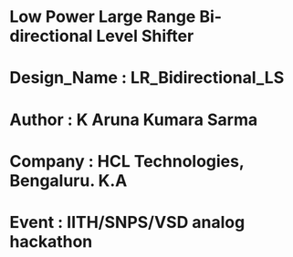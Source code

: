 # Low Power Large Range Bi-directional Level Shifter
# Design_Name : LR_Bidirectional_LS
# Author : K Aruna Kumara Sarma
# Company : HCL Technologies, Bengaluru. K.A
# Event : IITH/SNPS/VSD analog hackathon
